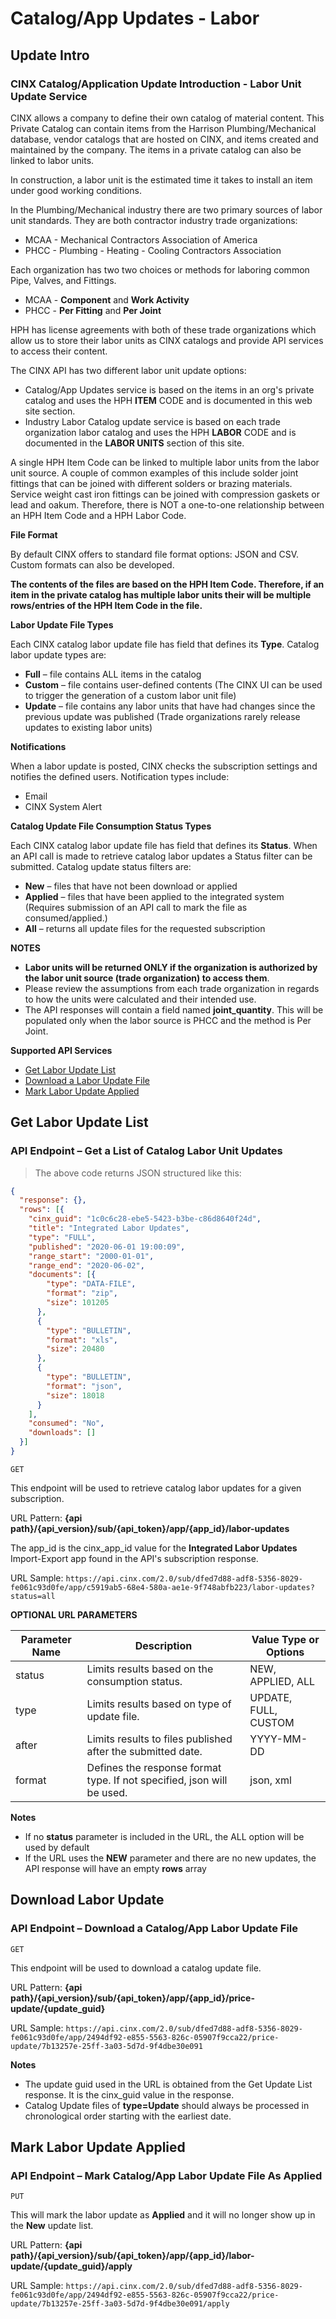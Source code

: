 # Catalog/App Updates - Labor
## Update Intro
### CINX Catalog/Application Update Introduction - Labor Unit Update Service

CINX allows a company to define their own catalog of material content. This Private Catalog can contain items from the Harrison Plumbing/Mechanical database, vendor catalogs that are hosted on CINX, and items created and maintained by the company. The items in a private catalog can also be linked to labor units.

In construction, a labor unit is the estimated time it takes to install an item under good working conditions.

In the Plumbing/Mechanical industry there are two primary sources of labor unit standards.  They are both contractor industry trade organizations:

  - MCAA - Mechanical Contractors Association of America
  - PHCC - Plumbing - Heating - Cooling Contractors Association

Each organization has two two choices or methods for laboring common Pipe, Valves, and Fittings. 

  - MCAA - **Component** and **Work Activity**
  - PHCC - **Per Fitting** and **Per Joint**

HPH has license agreements with both of these trade organizations which allow us to store their labor units as CINX catalogs and provide API services to access their content. 

The CINX API has two different labor unit update options:

  - Catalog/App Updates service is based on the items in an org's private catalog and uses the HPH **ITEM** CODE and is documented in this web site section.
  - Industry Labor Catalog update service is based on each trade organization labor catalog and uses the HPH **LABOR** CODE and is documented in the **LABOR UNITS** section of this site.

<aside class="warning">
A single HPH Item Code can be linked to multiple labor units from the labor unit source. A couple of common examples of this include solder joint fittings that can be joined with different solders or brazing materials.  Service weight cast iron fittings can be joined with compression gaskets or lead and oakum. Therefore, there is NOT a one-to-one relationship between an HPH Item Code and a HPH Labor Code. 
</aside>

**File Format**

By default CINX offers to standard file format options: JSON and CSV. Custom formats can also be developed.

**The contents of the files are based on the HPH Item Code. Therefore, if an item in the private catalog has multiple labor units their will be multiple rows/entries of the HPH Item Code in the file.**

**Labor Update File Types**

Each CINX catalog labor update file has field that defines its **Type**. Catalog labor update types are:

  -  **Full** – file contains ALL items in the catalog
  -  **Custom** – file contains user-defined contents (The CINX UI can be used to trigger the generation of a custom labor unit file)
  -  **Update** – file contains any labor units that have had changes since the previous update was published (Trade organizations rarely release updates to existing labor units)

**Notifications**

When a labor update is posted, CINX checks the subscription settings and notifies the defined users. Notification types include:

  - Email
  - CINX System Alert


**Catalog Update File Consumption Status Types**

Each CINX catalog labor update file has field that defines its **Status**. When an API call is made to retrieve catalog labor updates a Status filter can be submitted.  Catalog update status filters are:

  -  **New** – files that have not been download or applied
  -  **Applied** – files that have been applied to the integrated system (Requires submission of an API call to mark the file as consumed/applied.)
  -  **All** – returns all update files for the requested subscription

**NOTES**

  - **Labor units will be returned ONLY if the organization is authorized by the labor unit source (trade organization) to access them**.
  - Please review the assumptions from each trade organization in regards to how the units were calculated and their intended use.
  - The API responses will contain a field named **joint_quantity**. This will be populated only when the labor source is PHCC and the method is Per Joint.


**Supported API Services**

  - [Get Labor Update List](#get-labor-update-list)
  - [Download a Labor Update File](#download-labor-update)
  - [Mark Labor Update Applied](#mark-labor-update-applied)

## Get Labor Update List
### API Endpoint – Get a List of Catalog Labor Unit Updates

> The above code returns JSON structured like this:

```json
{
  "response": {},
  "rows": [{
    "cinx_guid": "1c0c6c28-ebe5-5423-b3be-c86d8640f24d",
    "title": "Integrated Labor Updates",
    "type": "FULL",
    "published": "2020-06-01 19:00:09",
    "range_start": "2000-01-01",
    "range_end": "2020-06-02",
    "documents": [{
        "type": "DATA-FILE",
        "format": "zip",
        "size": 101205
      },
      {
        "type": "BULLETIN",
        "format": "xls",
        "size": 20480
      },
      {
        "type": "BULLETIN",
        "format": "json",
        "size": 18018
      }
    ],
    "consumed": "No",
    "downloads": []
  }]
}
```
`GET`

This endpoint will be used to retrieve catalog labor updates for a given subscription.

URL Pattern: **{api path}/{api_version}/sub/{api_token}/app/{app_id}/labor-updates**

The app_id is the cinx_app_id value for the **Integrated Labor Updates** Import-Export app found in the API's subscription response.

URL Sample: `https://api.cinx.com/2.0/sub/dfed7d88-adf8-5356-8029-fe061c93d0fe/app/c5919ab5-68e4-580a-ae1e-9f748abfb223/labor-updates?status=all`

**OPTIONAL URL PARAMETERS**

Parameter Name | Description | Value Type or Options
----- | ----- | ----- 
status | Limits results based on the consumption status. | NEW, APPLIED, ALL
type | Limits results based on type of update file. | UPDATE, FULL, CUSTOM
after | Limits results to files published after the submitted date. | YYYY-MM-DD
format | Defines the response format type. If not specified, json will be used. | json, xml

**Notes**

  - If no **status** parameter is included in the URL, the ALL option will be used by default 
  - If the URL uses the **NEW** parameter and there are no new updates, the API response will have an empty **rows** array

## Download Labor Update
### API Endpoint – Download a Catalog/App Labor Update File

`GET`

This endpoint will be used to download a catalog update file. 

URL Pattern: **{api path}/{api_version}/sub/{api_token}/app/{app_id}/price-update/{update_guid}**

URL Sample: `https://api.cinx.com/2.0/sub/dfed7d88-adf8-5356-8029-fe061c93d0fe/app/2494df92-e855-5563-826c-05907f9cca22/price-update/7b13257e-25ff-3a03-5d7d-9f4dbe30e091`

**Notes**

  - The update guid used in the URL is obtained from the Get Update List response.  It is the cinx_guid value in the response.
  - Catalog Update files of **type=Update** should always be processed in chronological order starting with the earliest date.


## Mark Labor Update Applied
### API Endpoint – Mark Catalog/App Labor Update File As Applied

`PUT`

This will mark the labor update as **Applied** and it will no longer show up in the **New** update list.

URL Pattern: **{api path}/{api_version}/sub/{api_token}/app/{app_id}/labor-update/{update_guid}/apply**

URL Sample: `https://api.cinx.com/2.0/sub/dfed7d88-adf8-5356-8029-fe061c93d0fe/app/2494df92-e855-5563-826c-05907f9cca22/price-update/7b13257e-25ff-3a03-5d7d-9f4dbe30e091/apply`
